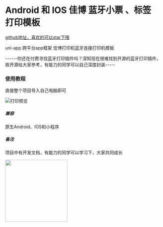 # Android 和 IOS 佳博 蓝牙小票 、标签 打印模板

[github地址，喜欢的可以star下哦](https://github.com/xiaowang1314/uniapp-plugin-collections/tree/master/template/BluPrint/README.md)

uni-app 跨平台app框架 佳博打印机蓝牙连接打印机模板 


------你还在付费寻找蓝牙打印插件吗？深知现在很难找到开源的蓝牙打印插件，故开源给大家参考，有能力的同学可以自己深度封装-----

### 使用教程

直接整个项目导入自己电脑即可



![打印预览](https://github.com/xiaowang1314/uniapp-plugin-collections/blob/master/template/BluPrint/static/img/print.jpeg)


##### 兼容
原生Android、IOS和小程序

##### 备注
项目中有开发文档，有能力的同学可以学习下，大家共同成长


<img src="https://stylist2017-1252470632.cos.ap-shanghai.myqcloud.com/resources/miniPrograms/demo/ds.jpeg" width = "200" height = "200" div align=center />



